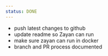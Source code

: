 ```yaml
---
status: DONE
---
```

- push latest changes to github
- update readme so Zayan can run
- make sure zayan can run in docker
- branch and PR process documented
